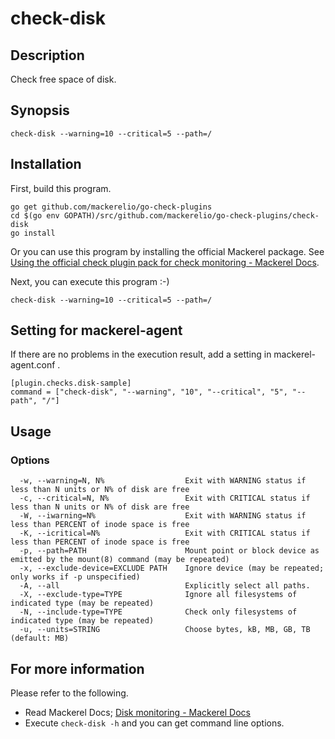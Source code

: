 # check-disk

## Description
Check free space of disk.

## Synopsis
```
check-disk --warning=10 --critical=5 --path=/
```

## Installation

First, build this program.

```
go get github.com/mackerelio/go-check-plugins
cd $(go env GOPATH)/src/github.com/mackerelio/go-check-plugins/check-disk
go install
```

Or you can use this program by installing the official Mackerel package. See [Using the official check plugin pack for check monitoring - Mackerel Docs](https://mackerel.io/docs/entry/howto/mackerel-check-plugins).


Next, you can execute this program :-)

```
check-disk --warning=10 --critical=5 --path=/
```


## Setting for mackerel-agent

If there are no problems in the execution result, add a setting in mackerel-agent.conf .

```
[plugin.checks.disk-sample]
command = ["check-disk", "--warning", "10", "--critical", "5", "--path", "/"]
```

## Usage
### Options

```
  -w, --warning=N, N%                  Exit with WARNING status if less than N units or N% of disk are free
  -c, --critical=N, N%                 Exit with CRITICAL status if less than N units or N% of disk are free
  -W, --iwarning=N%                    Exit with WARNING status if less than PERCENT of inode space is free
  -K, --icritical=N%                   Exit with CRITICAL status if less than PERCENT of inode space is free
  -p, --path=PATH                      Mount point or block device as emitted by the mount(8) command (may be repeated)
  -x, --exclude-device=EXCLUDE PATH    Ignore device (may be repeated; only works if -p unspecified)
  -A, --all                            Explicitly select all paths.
  -X, --exclude-type=TYPE              Ignore all filesystems of indicated type (may be repeated)
  -N, --include-type=TYPE              Check only filesystems of indicated type (may be repeated)
  -u, --units=STRING                   Choose bytes, kB, MB, GB, TB (default: MB)
```

## For more information
Please refer to the following.

- Read Mackerel Docs; [Disk monitoring - Mackerel Docs](https://mackerel.io/docs/entry/howto/check/disk)
- Execute `check-disk -h` and you can get command line options.
